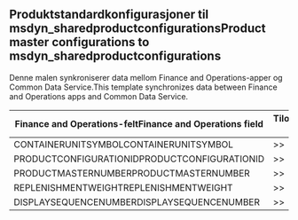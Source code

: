 ## <a name="product-master-configurations-to-msdyn_sharedproductconfigurations"></a><span data-ttu-id="b90d3-101">Produktstandardkonfigurasjoner til msdyn_sharedproductconfigurations</span><span class="sxs-lookup"><span data-stu-id="b90d3-101">Product master configurations to msdyn_sharedproductconfigurations</span></span>

<span data-ttu-id="b90d3-102">Denne malen synkroniserer data mellom Finance and Operations-apper og Common Data Service.</span><span class="sxs-lookup"><span data-stu-id="b90d3-102">This template synchronizes data between Finance and Operations apps and Common Data Service.</span></span>

<span data-ttu-id="b90d3-103">Finance and Operations-felt</span><span class="sxs-lookup"><span data-stu-id="b90d3-103">Finance and Operations field</span></span> | <span data-ttu-id="b90d3-104">Tilordningstype</span><span class="sxs-lookup"><span data-stu-id="b90d3-104">Map type</span></span> | <span data-ttu-id="b90d3-105">Annet Dynamics 365-felt</span><span class="sxs-lookup"><span data-stu-id="b90d3-105">Other Dynamics 365 field</span></span> | <span data-ttu-id="b90d3-106">Standardverdi</span><span class="sxs-lookup"><span data-stu-id="b90d3-106">Default value</span></span>
---|---|---|---
<span data-ttu-id="b90d3-107">CONTAINERUNITSYMBOL</span><span class="sxs-lookup"><span data-stu-id="b90d3-107">CONTAINERUNITSYMBOL</span></span> | >> | <span data-ttu-id="b90d3-108">msdyn_containerunit.msdyn_symbol</span><span class="sxs-lookup"><span data-stu-id="b90d3-108">msdyn_containerunit.msdyn_symbol</span></span> | 
<span data-ttu-id="b90d3-109">PRODUCTCONFIGURATIONID</span><span class="sxs-lookup"><span data-stu-id="b90d3-109">PRODUCTCONFIGURATIONID</span></span> | >> | <span data-ttu-id="b90d3-110">msdyn_productconfiguration.msdyn_productconfiguration</span><span class="sxs-lookup"><span data-stu-id="b90d3-110">msdyn_productconfiguration.msdyn_productconfiguration</span></span> | 
<span data-ttu-id="b90d3-111">PRODUCTMASTERNUMBER</span><span class="sxs-lookup"><span data-stu-id="b90d3-111">PRODUCTMASTERNUMBER</span></span> | >> | <span data-ttu-id="b90d3-112">msdyn_globalproduct.msdyn_productnumber</span><span class="sxs-lookup"><span data-stu-id="b90d3-112">msdyn_globalproduct.msdyn_productnumber</span></span> | 
<span data-ttu-id="b90d3-113">REPLENISHMENTWEIGHT</span><span class="sxs-lookup"><span data-stu-id="b90d3-113">REPLENISHMENTWEIGHT</span></span> | >> | <span data-ttu-id="b90d3-114">msdyn_replenishmentweight</span><span class="sxs-lookup"><span data-stu-id="b90d3-114">msdyn_replenishmentweight</span></span> | 
<span data-ttu-id="b90d3-115">DISPLAYSEQUENCENUMBER</span><span class="sxs-lookup"><span data-stu-id="b90d3-115">DISPLAYSEQUENCENUMBER</span></span> | >> | <span data-ttu-id="b90d3-116">msdyn_displaysequencenumber</span><span class="sxs-lookup"><span data-stu-id="b90d3-116">msdyn_displaysequencenumber</span></span> | 
